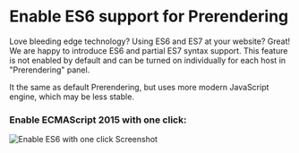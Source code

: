Enable ES6 support for Prerendering
======

Love bleeding edge technology? Using ES6 and ES7 at your website? Great! We are happy to introduce ES6 and partial ES7 syntax support. This feature is not enabled by default and can be turned on individually for each host in "Prerendering" panel.

It the same as default Prerendering, but uses more modern JavaScript engine, which may be less stable.

### Enable ECMAScript 2015 with one click:

![Enable ES6 with one click Screenshot](https://github.com/VeliovGroup/ostrio/blob/master/docs/prerendering/prerendering-es6.png?raw=true)